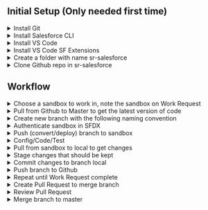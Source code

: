 ## Initial Setup (Only needed first time)

<details><summary>Install Git</summary>
<p>Windows: https://gitforwindows.org/<br>Mac: https://sourceforge.net/projects/git-osx-installer/files/</p></details>
<details><summary>Install Salesforce CLI</summary>
<p>https://developer.salesforce.com/docs/atlas.en-us.sfdx_setup.meta/sfdx_setup/sfdx_setup_install_cli.htm</p></details>
<details><summary>Install VS Code</summary>
<p>https://code.visualstudio.com/docs/setup/setup-overview</p></details>
<details><summary>Install VS Code SF Extensions</summary>
<p>https://marketplace.visualstudio.com/items?itemName=salesforce.salesforcedx-vscode</p></details>
<details><summary>Create a folder with name sr-salesforce</summary>
<p>
In VS Code Terminal:

```
cd C:\Users\rbarton
mkdir sr-salesforce
```
</p></details>
<details><summary>Clone Github repo in sr-salesforce</summary>
<p>
In VS Code Terminal:

```
cd C:\Users\rbarton\sr-salesforce
git clone https://github.com/randybarton24/test-sr-deploy.git
git config --global user.name "Randy Barton"
git config --global user.email "randy@solutionreach.com"
```
</p></details>

## Workflow

<details><summary>Choose a sandbox to work in, note the sandbox on Work Request</summary>
<p></p></details>
<details><summary>Pull from Github to Master to get the latest version of code</summary>
<p>
In VS Code Terminal:

```
cd C:\Users\rbarton\sr-salesforce
git pull master
```
</p></details>
<details><summary>Create new branch with the following naming convention</summary>
<p>
In VS Code Terminal:

```
cd C:\Users\rbarton\sr-salesforce
git checkout -b "feature/w-0234/Feature Name"
```
</p></details>
<details><summary>Authenticate sandbox in SFDX</summary>
<p>
In VS Code Terminal:

```
cd C:\Users\rbarton\sr-salesforce
sfdx force:auth:web:login -a dev1 -r https://test.salesforce.com
```
</p></details>
<details><summary>Push (convert/deploy) branch to sandbox</summary>
<p>
In VS Code Terminal:

```
cd C:\Users\rbarton\sr-salesforce
mkdir mdapi-src
sfdx force:source:convert -m mdapi-src
sfdx force:mdapi:deploy -r mdapi-src
rm mdapi-src
```
</p></details>
<details><summary>Config/Code/Test</summary>
<p></p></details>
<details><summary>Pull from sandbox to local to get changes</summary>
<p>
In VS Code Terminal:

```
cd C:\Users\rbarton\sr-salesforce
sfdx force:source:retrieve -x package.xml
```
</p></details>
<details><summary>Stage changes that should be kept</summary>
<p></p></details>
<details><summary>Commit changes to branch local</summary>
<p></p></details>
<details><summary>Push branch to Github</summary>
<p>
In VS Code Terminal:

```
cd C:\Users\rbarton\sr-salesforce
git push -u origin HEAD
```
</p></details>
<details><summary>Repeat until Work Request complete</summary>
<p></p></details>
<details><summary>Create Pull Request to merge branch</summary>
<p></p></details>
<details><summary>Review Pull Request</summary>
<p></p></details>
<details><summary>Merge branch to master</summary>
<p></p></details>